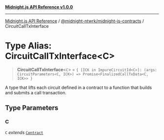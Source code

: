 [**Midnight.js API Reference v1.0.0**](../../../README.md)

***

[Midnight.js API Reference](../../../packages.md) / [@midnight-ntwrk/midnight-js-contracts](../README.md) / CircuitCallTxInterface

# Type Alias: CircuitCallTxInterface\<C\>

> **CircuitCallTxInterface**\<`C`\> = `{ [ICK in ImpureCircuitId<C>]: (args: CircuitParameters<C, ICK>) => Promise<FinalizedCallTxData<C, ICK>> }`

A type that lifts each circuit defined in a contract to a function that builds
and submits a call transaction.

## Type Parameters

### C

`C` *extends* [`Contract`](../../midnight-js-types/interfaces/Contract.md)
